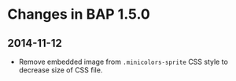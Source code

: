 Changes in BAP 1.5.0
====================

2014-11-12
----------

* Remove embedded image from `.minicolors-sprite` CSS style to decrease size of CSS file.
